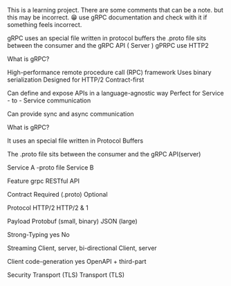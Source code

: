 ﻿This is a learning project.
There are some comments that can be a note. but this may be incorrect. 😁 
use gRPC documentation and check with it if something feels incorrect.

gRPC uses an special file written in protocol buffers
the .proto file sits between the consumer and the gRPC API ( Server )
gPRPC use HTTP2

What is gRPC?

 High-performance remote procedure call (RPC) framework
 Uses binary serialization
 Designed for HTTP/2
 Contract-first

 Can define and expose APIs in a language-agnostic way
 Perfect for Service - to - Service communication

 Can provide sync and async communication


What is gRPC?

 It uses an special file written in Protocol Buffers

 The .proto file sits between the consumer and the gRPC API(server)

Service A -proto file Service B


Feature						grpc								RESTful API
		
Contract					Required (.proto)					Optional
		
Protocol					HTTP/2								HTTP/2 & 1
		
Payload						Protobuf (small, binary)			JSON (large)
		
Strong-Typing				yes									No
		
Streaming					Client, server, bi-directional		Client, server
		
Client code-generation		yes									OpenAPI + third-part
		
Security					Transport (TLS)						Transport (TLS)


